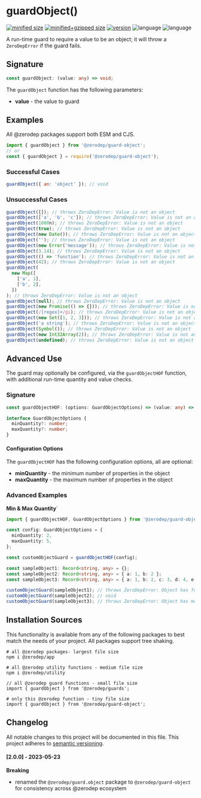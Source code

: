 # guardObject()

[![minified size](https://img.shields.io/bundlephobia/min/@zerodep/guard-object?style=flat-square&color=blue)](https://bundlephobia.com/package/@zerodep/guard-object)
[![minified+gzipped size](https://img.shields.io/bundlephobia/minzip/@zerodep/guard-object?style=flat-square&color=blue)](https://bundlephobia.com/package/@zerodep/guard-object)
[![version](https://img.shields.io/npm/v/@zerodep/guard-object?style=flat-square&color=blue)](https://www.npmjs.com/package/@zerodep/guard-object)
![language](https://img.shields.io/github/languages/top/cdepage/zerodep?style=flat-square)
![language](https://img.shields.io/badge/types-included-blue?style=flat-square)

A run-time guard to require a value to be an object; it will throw a `ZeroDepError` if the guard fails.

## Signature

```typescript
const guardObject: (value: any) => void;
```

The `guardObject` function has the following parameters:

- **value** - the value to guard

## Examples

All @zerodep packages support both ESM and CJS.

```javascript
import { guardObject } from '@zerodep/guard-object';
// or
const { guardObject } = require('@zerodep/guard-object');
```

### Successful Cases

```javascript
guardObject({ an: 'object' }); // void
```

### Unsuccessful Cases

```javascript
guardObject([]); // throws ZeroDepError: Value is not an object
guardObject(['a', 'b', 'c']); // throws ZeroDepError: Value is not an object
guardObject(1000n); // throws ZeroDepError: Value is not an object
guardObject(true); // throws ZeroDepError: Value is not an object
guardObject(new Date()); // throws ZeroDepError: Value is not an object
guardObject(''); // throws ZeroDepError: Value is not an object
guardObject(new Error('message')); // throws ZeroDepError: Value is not an object
guardObject(3.14); // throws ZeroDepError: Value is not an object
guardObject(() => 'function'); // throws ZeroDepError: Value is not an object
guardObject(42); // throws ZeroDepError: Value is not an object
guardObject(
  new Map([
    ['a', 1],
    ['b', 2],
  ])
); // throws ZeroDepError: Value is not an object
guardObject(null); // throws ZeroDepError: Value is not an object
guardObject(new Promise(() => {})); // throws ZeroDepError: Value is not an object
guardObject(/[regex]+/gi); // throws ZeroDepError: Value is not an object
guardObject(new Set([1, 2, 3])); // throws ZeroDepError: Value is not an object
guardObject('a string'); // throws ZeroDepError: Value is not an object
guardObject(Symbol()); // throws ZeroDepError: Value is not an object
guardObject(new Int32Array(2)); // throws ZeroDepError: Value is not an object
guardObject(undefined); // throws ZeroDepError: Value is not an object
```

## Advanced Use

The guard may optionally be configured, via the `guardObjectHOF` function, with additional run-time quantity and value checks.

### Signature

```typescript
const guardObjectHOF: (options: GuardObjectOptions) => (value: any) => void;

interface GuardObjectOptions {
  minQuantity?: number;
  maxQuantity?: number;
}
```

#### Configuration Options

The `guardObjectHOF` has the following configuration options, all are optional:

- **minQuantity** - the minimum number of properties in the object
- **maxQuantity** - the maximum number of properties in the object

### Advanced Examples

**Min & Max Quantity**`

```typescript
import { guardObjectHOF, GuardObjectOptions } from '@zerodep/guard-object';

const config: GuardObjectOptions = {
  minQuantity: 2,
  maxQuantity: 5,
};

const customObjectGuard = guardObjectHOF(config);

const sampleObject1: Record<string, any> = {};
const sampleObject2: Record<string, any> = { a: 1, b: 2 };
const sampleObject3: Record<string, any> = { a: 1, b: 2, c: 3, d: 4, e: 5 };

customObjectGuard(sampleObject1); // throws ZeroDepError: Object has fewer than 2 items
customObjectGuard(sampleObject2); // void
customObjectGuard(sampleObject3); // throws ZeroDepError: Object has more than 5 items
```

## Installation Sources

This functionality is available from any of the following packages to best match the needs of your project. All packages support tree shaking.

```shell
# all @zerodep packages- largest file size
npm i @zerodep/app

# all @zerodep utility functions - medium file size
npm i @zerodep/utility

// all @zerodep guard functions - small file size
import { guardObject } from '@zerodep/guards';

# only this @zerodep function - tiny file size
import { guardObject } from '@zerodep/guard-object';
```

## Changelog

All notable changes to this project will be documented in this file. This project adheres to [semantic versioning](https://semver.org/spec/v2.0.0.html).

#### [2.0.0] - 2023-05-23

**Breaking**

- renamed the `@zerodep/guard.object` package to `@zerodep/guard-object` for consistency across @zerodep ecosystem
